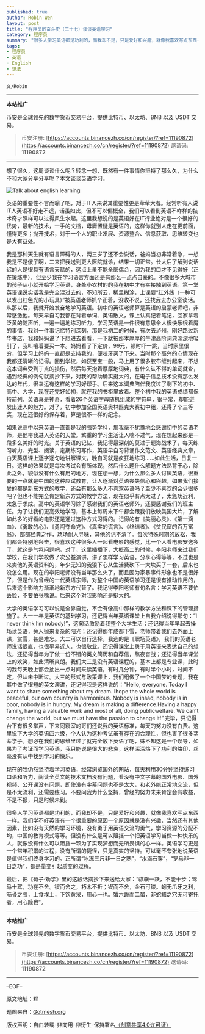 ```yaml
---
published: true
author: Robin Wen
layout: post
title: "程序员的奋斗史（二十七）谈谈英语学习"
category: 程序员
summary: "很多人学习英语都是功利的，而我却不是，只是爱好和兴趣，就像我喜欢写点东西一样。我们学不好英语有一个很重要的原因一个原因就是没有兴趣，当然还有其他因素，比如没有天然的学习环境，没有勇于用英语交流的勇气，学习资源的分配不均，中国的教育模式等等。但没有什么是可以阻挡一个把英语学习当做一种快乐的人，就像没有什么可以阻挡一颗为了实现梦想而无所畏惧的心一样。英语学习更是一个常年积累的过程，没有所谓的捷径，只是真实的坚持。可以毫不夸张地说英语是值得我们终身学习的。正所谓“冰冻三尺非一日之寒”，“水滴石穿”，“罗马非一日之功”，都是量变引起质变的过程。"
tags:
- 程序员
- 英语
- English
- 想法
---
```


`文/Robin`

***

**本站推广**

币安是全球领先的数字货币交易平台，提供比特币、以太坊、BNB 以及 USDT 交易。

> 币安注册: [https://accounts.binancezh.co/cn/register/?ref=11190872](https://accounts.binancezh.co/cn/register/?ref=11190872)
> 邀请码: **11190872**

***

想了很久，这周谈谈什么呢？转念一想，既然有一件事情你坚持了那么久，为什么不和大家分享分享呢？本文谈谈英语学习。

![Talk about english learning](https://cdn.dbarobin.com/yXAEDWE.png)

英语的重要性不言而喻了吧，对于IT人来说其重要性更是荦荦大者。经常听有人说IT人英语不好走不远，话虽如此，但不可以偏概全，我们可以看到英语不咋样的技术奇才照样可以过得风生水起。这里我想说的是英语好在IT行业绝对是一个很好的优势，最新的技术，一手的文档，毋庸置疑是英语的，这样你就别人走在更前面，懂得更多；抛开技术，对于一个人的职业发展、资源整合、信息获取、思维转变也是大有益处。

我是那种天生就有语言障碍的人，两三岁了还不会说话，爸妈当初非常着急，一想我是不是傻子啊，二来把我送到更大医院就诊，结果一切正常。长大后了解到说话迟的人是很具有语言天赋的，这点上虽不能全部偶合，因为我的口才不见得好（正在锻炼中），但至少我在学习语言方面还是有那么一点点自豪的。不像很多大城市的孩子从小就开始学习英语，身处小农村的的我在初中才有幸接触到英语。第一堂英语课说实话我是完全混过去的，不知所云，稀里糊涂，上课耍“红外线（一种可以发出红色光的小玩具）”被英语老师抓个正着，没收不说，还找我去办公室谈话。从那以后，我就开始发奋地学习英语。初中的英语老师算是英语的启蒙老师吧，非常感激他。每天早自习我都在背着单词、英语散文，课上认真记着笔记，回家拿着泛黄的随声听，一遍一遍地练习听力，学习英语是一件很有意思令人很快乐很着魔的事情。我对一件事记忆特别深刻，那是我初二的时候，有次去泸州，刚好路过新华书店，我和妈妈说了下想进去看看，一下就被那本厚厚的牛津高阶词典深深地吸引了，我叫嚷着要买一本。妈妈看了下定价，99元，顿时吓一跳，当时家里很穷，但学习上妈妈一直都是支持我的，便咬牙买了下来。当时那个高兴的心情现在我都还清晰的记得。回到学校，如获至宝一般，马上用了很多胶布缠封起来，不想这本词典受到丁点的损伤，然后每天抱着厚厚地词典，有什么认不得的单词就查，遇到经典的例句就摘抄下来，对我的帮助确实挺大的，在电子信息技术没有那么发达的年代，很幸运有这样的学习好帮手。后来这本词典陪伴我度过了剩下的初中、高中、大学，现在还完好如初，就在我的书柜里放着。整个初中我的英语成绩都保持前列，英语真是神奇，看着26个英语字母随机组成的字符串，很平常，却能迸发出迷人的魅力。对了，初中参加全国英语奥林匹克大赛初中组，还得了个三等奖，现在还很好的保存着，算是很不一样的纪念。

如果说高中以来英语一直都是我的强势学科，那我毫不犹豫地会感谢初中的英语老师，是他带我进入英语的天堂。繁重的学习生活让人喘不过气，现在想起来那是一段多么美好的时光。关于英语的记忆，我记得最深刻的莫过于题海战术了，每天练习听力、完型、阅读，定期练习写作，英语早自习背诵作文范文、英语经典文章，白天英语课上逐字逐句地讲解课文，晚自习就是疯狂地练习……如此生活，日复一日。这样的效果就是每次考试会有所体现，然后什么题什么解题方法熟背于心，除此之外，貌似没有什么有用的地方。现在想一想，为什么那么多人讨厌英语，很重要的一点就是中国的这种应试教育，让人逐渐对英语丧失信心和兴趣，如果我们接受的都是新东方式的教学，还会有那么多人不喜欢英语吗？至少不喜欢的会少很多吧？但也不能完全肯定新东方式的教学方法，现在似乎有点太过了，太急功近利，太急于求成。高中的英语学习除了感谢我们的英语老师外，还要感谢我们的班主任。为了让我们更高效地学习，基本上每周末下午都会跟我们放映美国大片，了解如此多的好看的电影还是通过这种方式习得的。记得的有《美丽心灵》、《第一滴血》、《勇敢的心》、《勇闯夺命党》、《真实的谎言》、《终结者》、《贫民窟的百万富翁》，部部经典之作，场场耐人寻味，其他的记不清了。每次特殊时期的放松，我们都会特别地兴奋，很喜欢这种很多人一起看电影的感觉，比一个人看电影安逸多了，就这是气氛问题吧。对了，这里插播下，大概高二的时候，李阳老师来过我们学校，在我们学校做了次公益演讲，讲了怎样学习英语，分享心得等等，不过也是来卖他的英语资料的，年少无知的我狠下心从生活费砍下一大块买了一套，后来也没怎么用。现在的李阳老师没有当年那么火了，而且因为家暴事件形象也不是很好了，但是作为曾经的一代英语宗师，对整个中国的英语学习还是很有推动作用的，后来这个影响力渐渐地新东方代替了。我记得李阳老师有句名言：学习英语不要怕丢脸，不要怕张嘴说。后来这个对我影响还是挺大的。

大学的英语学习可以说是全靠自觉，不会有像高中那样的教学方法和课下的管理措施了。大一一年是英语的基础学习，还记得当年英语课堂上自我介绍说得那句：”I never think I’m nobody!”，这句话激励着我整个大学生活；还记得当年早起去操场读英语，旁人抛来复杂的阳光；还记得那年成都下雪，老师带着我们去外面上课，赏雪，甚是难忘。大二可以自行选择，我选的是《职场英语》，我们的英语老师说话很直，也很平易近人，也很敬业。还记得课堂上勇于用英语来表达自己的想法，还记得当年为了做一份不错的英文简历和自荐信，熬夜奋战；还记得当年课堂上的欢笑，如此清晰爽朗。我们大三是没有英语课程的，基本上都是专业课，此时的我每天晚上都会抽出一点时间来读英语，有时几分钟，有时半个小时，时间不定，但从未中断过。大三的形式与政策课上，我们组做了一个中国梦的专题，我在其中做了很短的英文演讲，还记得我是这样说的：”Hello, everyone. Today I want to share something about my dream. Ihope the whole world is peaceful, our own country is harmonious. Nobody is insad, nobody is in poor, nobody is in hungry. My dream is making a difference.Having a happy family, having a valuable work and most of all, doing publicwelfare. We can’t change the world, but we must have the passion to change it!”.完毕，只记得台下有很多掌声，下来同寝室的哥们还说我的英语标准，每天的努力没有白费。这里说下大学的英语四六级，个人认为这种考试虽有存在的合理性，但也害了很多莘莘学子。想必在我们的思维里过了就完全放下英语了吧，殊不知这是一个误导，如果为了考证而学习英语，我只能说是很大的悲哀，这样深深烙下了功利的烙印，丝毫没有从中找到学习的快乐。

现在的我仍然坚持着学习英语，经常浏览国外的网站，每天利用30分钟坚持练习口语和听力，阅读全英文的技术文档没有问题，看没有中文字幕的国外电影、国外视频、公开课没有问题，即使没有字幕问题也不是太大，和老外能正常地交流，但是不太流利，还需要练习。不要问我为什么坚持，曾经的努力未来肯定会有收益，不是不报，只是时候未到。

很多人学习英语都是功利的，而我却不是，只是爱好和兴趣，就像我喜欢写点东西一样。我们学不好英语有一个很重要的原因一个原因就是没有兴趣，当然还有其他因素，比如没有天然的学习环境，没有勇于用英语交流的勇气，学习资源的分配不均，中国的教育模式等等。但没有什么是可以阻挡一个把英语学习当做一种快乐的人，就像没有什么可以阻挡一颗为了实现梦想而无所畏惧的心一样。英语学习更是一个常年积累的过程，没有所谓的捷径，只是真实的坚持。可以毫不夸张地说英语是值得我们终身学习的。正所谓“冰冻三尺非一日之寒”，“水滴石穿”，“罗马非一日之功”，都是量变引起质变的过程。

最后，把《荀子·劝学》里的这段话摘抄下来送给大家：“骐骥一跃，不能十步；驽马十驾，功在不舍。锲而舍之，朽木不折；锲而不舍，金石可镂。蚓无爪牙之利，筋骨之强，上食埃土，下饮黄泉，用心一也。蟹六跪而二螯，非蛇鳝之穴无可寄托者，用心躁也”。

***

**本站推广**

币安是全球领先的数字货币交易平台，提供比特币、以太坊、BNB 以及 USDT 交易。

> 币安注册: [https://accounts.binancezh.co/cn/register/?ref=11190872](https://accounts.binancezh.co/cn/register/?ref=11190872)
> 邀请码: **11190872**

***

–EOF–

原文地址：<a href="http://blog.csdn.net/justdb/article/details/9863479" target="_blank"><img src="https://cdn.dbarobin.com/BROigUO.jpg" title="程序员的奋斗史（二十七）谈谈英语学习" height="16px" width="16px" border="0" alt="程序员的奋斗史（二十七）谈谈英语学习" /></a>

题图来自：<a href="http://www.gotmesh.org/category/dos-and-donts/" target="_blank">Gotmesh.org</a>

版权声明：自由转载-非商用-非衍生-保持署名<a href="http://creativecommons.org/licenses/by-nc-nd/4.0/deed.zh" target="_blank">（创意共享4.0许可证）</a>
